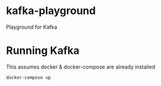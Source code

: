# kafka-playground
Playground for Kafka

# Running Kafka
This assumes docker & docker-compose are already installed
```bash
docker-compose up
```
